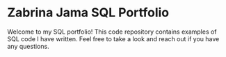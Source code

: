 # Zabrina Jama SQL Portfolio 
Welcome to my SQL portfolio! This code repository contains examples of SQL code I have written. Feel free to take a look and reach out if you have any questions. 

